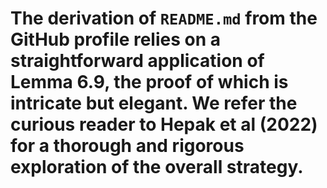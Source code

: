 # The derivation of `README.md` from the GitHub profile relies on a straightforward application of Lemma 6.9, the proof of which is intricate but elegant. We refer the curious reader to Hepak et al (2022) for a thorough and rigorous exploration of the overall strategy.
